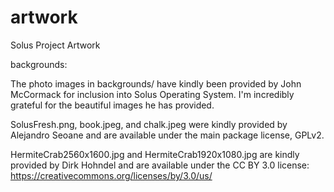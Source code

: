 artwork
=======

Solus Project Artwork


backgrounds:

The photo images in backgrounds/ have kindly been provided by John McCormack
for inclusion into Solus Operating System. I'm incredibly grateful for the beautiful
images he has provided.

SolusFresh.png, book.jpeg, and chalk.jpeg were kindly provided by
Alejandro Seoane and are available under the main package license, GPLv2.

HermiteCrab2560x1600.jpg and HermiteCrab1920x1080.jpg are kindly provided
by Dirk Hohndel and are available under the CC BY 3.0 license:
https://creativecommons.org/licenses/by/3.0/us/
